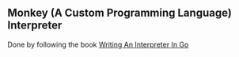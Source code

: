## Monkey (A Custom Programming Language) Interpreter

Done by following the book [Writing An Interpreter In Go](https://interpreterbook.com/)
